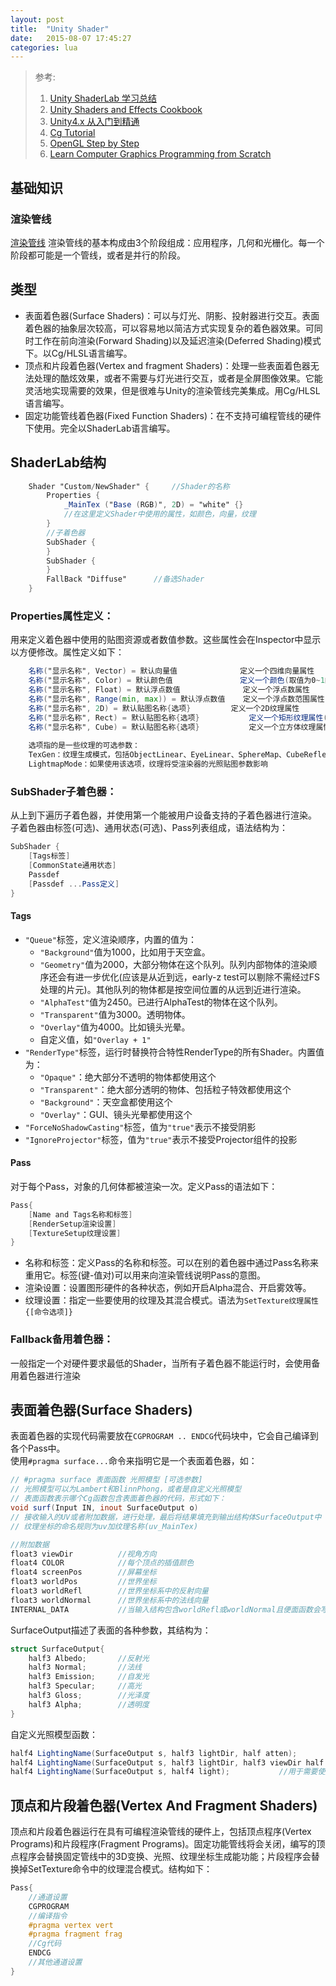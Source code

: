 ```yaml
---
layout: post
title:  "Unity Shader"
date:   2015-08-07 17:45:27
categories: lua
---
```


> 参考:  
> 1. [Unity ShaderLab 学习总结](http://www.jianshu.com/p/7b9498e58659)  
> 2. [Unity Shaders and Effects Cookbook](http://book.douban.com/subject/24835416/)  
> 3. [Unity4.x 从入门到精通](http://book.douban.com/subject/25808326/)  
> 4. [Cg Tutorial](http://book.douban.com/subject/1783861/)  
> 5. [OpenGL Step by Step](http://ogldev.atspace.co.uk/)
> 6. [Learn Computer Graphics Programming from Scratch](http://www.scratchapixel.com/)

## 基础知识

### 渲染管线
[渲染管线](http://www.cnblogs.com/alonecat06/archive/2012/09/24/2700747.html)
渲染管线的基本构成由3个阶段组成：应用程序，几何和光栅化。每一个阶段都可能是一个管线，或者是并行的阶段。

## 类型  
* 表面着色器(Surface Shaders)：可以与灯光、阴影、投射器进行交互。表面着色器的抽象层次较高，可以容易地以简洁方式实现复杂的着色器效果。可同时工作在前向渲染(Forward Shading)以及延迟渲染(Deferred Shading)模式下。以Cg/HLSL语言编写。
* 顶点和片段着色器(Vertex and fragment Shaders)：处理一些表面着色器无法处理的酷炫效果，或者不需要与灯光进行交互，或者是全屏图像效果。它能灵活地实现需要的效果，但是很难与Unity的渲染管线完美集成。用Cg/HLSL语言编写。
* 固定功能管线着色器(Fixed Function Shaders)：在不支持可编程管线的硬件下使用。完全以ShaderLab语言编写。

## ShaderLab结构  

```glsl
	Shader "Custom/NewShader" {		//Shader的名称
		Properties {
			_MainTex ("Base (RGB)", 2D) = "white" {}
			//在这里定义Shader中使用的属性，如颜色，向量，纹理
		}
		//子着色器
		SubShader {
		} 
		SubShader {
		}
		FallBack "Diffuse"		//备选Shader
	}
```
### Properties属性定义：
用来定义着色器中使用的贴图资源或者数值参数。这些属性会在Inspector中显示以方便修改。属性定义如下：  

```glsl
	名称("显示名称", Vector) = 默认向量值				定义一个四维向量属性
	名称("显示名称", Color) = 默认颜色值				定义一个颜色(取值为0~1的四维向量)
	名称("显示名称", Float) = 默认浮点数值				定义一个浮点数属性
	名称("显示名称", Range(min, max)) = 默认浮点数值	定义一个浮点数范围属性，取值为min~max
	名称("显示名称", 2D) = 默认贴图名称{选项}			定义一个2D纹理属性
	名称("显示名称", Rect) = 默认贴图名称{选项}			定义一个矩形纹理属性(非2的n次幂)
	名称("显示名称", Cube) = 默认贴图名称{选项}			定义一个立方体纹理属性
	
	选项指的是一些纹理的可选参数：
	TexGen：纹理生成模式，包括ObjectLinear、EyeLinear、SphereMap、CubeReflect、CubeNormal
	LightmapMode：如果使用该选项，纹理将受渲染器的光照贴图参数影响
```

### SubShader子着色器：
从上到下遍历子着色器，并使用第一个能被用户设备支持的子着色器进行渲染。  
子着色器由标签(可选)、通用状态(可选)、Pass列表组成，语法结构为：  

```glsl
SubShader {
	[Tags标签]
	[CommonState通用状态]
	Passdef
	[Passdef ...Pass定义]
}
```

#### Tags
* `"Queue"`标签，定义渲染顺序，内置的值为：
	* `"Background"`值为1000，比如用于天空盒。
	* `"Geometry"`值为2000，大部分物体在这个队列。队列内部物体的渲染顺序还会有进一步优化(应该是从近到远，early-z test可以剔除不需经过FS处理的片元)。其他队列的物体都是按空间位置的从远到近进行渲染。
	* `"AlphaTest"`值为2450。已进行AlphaTest的物体在这个队列。
	* `"Transparent"`值为3000。透明物体。
	* `"Overlay"`值为4000。比如镜头光晕。
	* 自定义值，如`"Overlay + 1"`
* `"RenderType"`标签，运行时替换符合特性RenderType的所有Shader。内置值为：
	* `"Opaque"`：绝大部分不透明的物体都使用这个
	* `"Transparent"`：绝大部分透明的物体、包括粒子特效都使用这个
	* `"Background"`：天空盒都使用这个
	* `"Overlay"`：GUI、镜头光晕都使用这个
* `"ForceNoShadowCasting"`标签，值为`"true"`表示不接受阴影
* `"IgnoreProjector"`标签，值为`"true"`表示不接受Projector组件的投影

#### Pass
对于每个Pass，对象的几何体都被渲染一次。定义Pass的语法如下：  

```glsl
Pass{
	[Name and Tags名称和标签]
	[RenderSetup渲染设置]
	[TextureSetup纹理设置]
}
```

* 名称和标签：定义Pass的名称和标签。可以在别的着色器中通过Pass名称来重用它。标签(键-值对)可以用来向渲染管线说明Pass的意图。
* 渲染设置：设置图形硬件的各种状态，例如开启Alpha混合、开启雾效等。
* 纹理设置：指定一些要使用的纹理及其混合模式。语法为`SetTexture纹理属性 {[命令选项]}`

### Fallback备用着色器：
一般指定一个对硬件要求最低的Shader，当所有子着色器不能运行时，会使用备用着色器进行渲染

## 表面着色器(Surface Shaders)
表面着色器的实现代码需要放在`CGPROGRAM .. ENDCG`代码块中，它会自己编译到各个Pass中。  
使用`#pragma surface...`命令来指明它是一个表面着色器，如：  

```glsl
// #pragma surface 表面函数 光照模型 [可选参数]
// 光照模型可以为Lambert和BlinnPhong，或者是自定义光照模型
// 表面函数表示哪个Cg函数包含表面着色器的代码，形式如下：
void surf(Input IN, inout SurfaceOutput o)
// 接收输入的UV或者附加数据，进行处理，最后将结果填充到输出结构体SurfaceOutput中
// 纹理坐标的命名规则为uv加纹理名称(uv_MainTex)

//附加数据
float3 viewDir			//视角方向
float4 COLOR			//每个顶点的插值颜色
float4 screenPos		//屏幕坐标
float3 worldPos			//世界坐标
float3 worldRefl		//世界坐标系中的反射向量
float3 worldNormal		//世界坐标系中的法线向量
INTERNAL_DATA			//当输入结构包含worldRefl或worldNormal且便面函数会写入输出结构的Normal字段时需包含此声明
```

SurfaceOutput描述了表面的各种参数，其结构为：  

```glsl
struct SurfaceOutput{
	half3 Albedo;		//反射光
	half3 Normal;		//法线
	half3 Emission;		//自发光
	half3 Specular;		//高光
	half3 Gloss;		//光泽度
	half3 Alpha;		//透明度
}
```

自定义光照模型函数：  

```glsl
half4 LightingName(SurfaceOutput s, half3 lightDir, half atten);			//不需要视角方向的前向着色
half4 LightingName(SurfaceOutput s, half3 lightDir, half3 viewDir half atten);		//需要视角方向的前向着色
half4 LightingName(SurfaceOutput s, half4 light);			//用于需要使用延时着色的项目
```

## 顶点和片段着色器(Vertex And Fragment Shaders)
顶点和片段着色器运行在具有可编程渲染管线的硬件上，包括顶点程序(Vertex Programs)和片段程序(Fragment Programs)。固定功能管线将会关闭，编写的顶点程序会替换固定管线中的3D变换、光照、纹理坐标生成能功能；片段程序会替换掉SetTexture命令中的纹理混合模式。结构如下：  

```glsl
Pass{
	//通道设置
	CGPROGRAM
	//编译指令
	#pragma vertex vert
	#pragma fragment frag
	//Cg代码
	ENDCG
	//其他通道设置
}
```